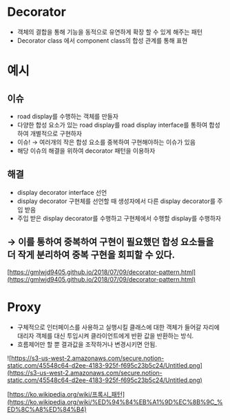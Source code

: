 # Decorator

- 객체의 결합을 통해 기능을 동적으로 유연하게 확장 할 수 있게 해주는 패턴
- Decorator class 에서 component class의 합성 관계를 통해 표현

# 예시

## 이슈

- road display를 수행하는 객체를 만들자
- 다양한 합성 요소가 있는 road display를 road display interface를 통하여 합성하여 개별적으로 구현하자
- 이슈! → 여러개의 작은 합성 요소를 중복하여 구현해야하는 이슈가 있음
- 해당 이슈의 해결을 위하여 decorator 패턴을 이용하자

 

## 해결

- display decorator interface 선언
- display decorator 구현체를 선언할 때 생성자에서 다른 display decorator를 주입 받음
- 주입 받은 display decorator를 수행하고 구현체에서 수행할 display를 수행하자

## → 이를 통하여 중복하여 구현이 필요했던 합성 요소들을 더 작게 분리하여 중복 구현을 회피할 수 있다.

[https://gmlwjd9405.github.io/2018/07/09/decorator-pattern.html](https://gmlwjd9405.github.io/2018/07/09/decorator-pattern.html)

# Proxy

- 구체적으로 인터페이스를 사용하고 실행시킬 클래스에 대한 객체가 들어갈 자리에 대리자 객체를 대신 투입시켜 클라이언트에게 반환 값을 반환하는 방식.
- 흐름제어만 할 뿐 결과값을 조작하거나 변경시키면 안됨.

![https://s3-us-west-2.amazonaws.com/secure.notion-static.com/45548c64-d2ee-4183-925f-f695c23b5c24/Untitled.png](https://s3-us-west-2.amazonaws.com/secure.notion-static.com/45548c64-d2ee-4183-925f-f695c23b5c24/Untitled.png)

[https://ko.wikipedia.org/wiki/프록시_패턴](https://ko.wikipedia.org/wiki/%ED%94%84%EB%A1%9D%EC%8B%9C_%ED%8C%A8%ED%84%B4)